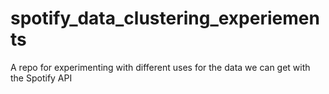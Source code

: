 # spotify_data_clustering_experiements
A repo for experimenting with different uses for the data we can get with the Spotify API

